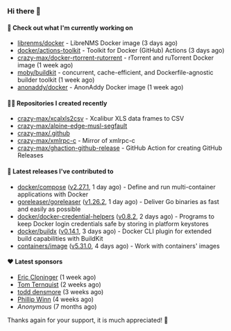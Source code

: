 ### Hi there 👋

#### 👷 Check out what I'm currently working on

- [librenms/docker](https://github.com/librenms/docker) - LibreNMS Docker image (3 days ago)
- [docker/actions-toolkit](https://github.com/docker/actions-toolkit) - Toolkit for Docker (GitHub) Actions (3 days ago)
- [crazy-max/docker-rtorrent-rutorrent](https://github.com/crazy-max/docker-rtorrent-rutorrent) - rTorrent and ruTorrent Docker image (1 week ago)
- [moby/buildkit](https://github.com/moby/buildkit) - concurrent, cache-efficient, and Dockerfile-agnostic builder toolkit (1 week ago)
- [anonaddy/docker](https://github.com/anonaddy/docker) - AnonAddy Docker image (1 week ago)

#### 👨‍💻 Repositories I created recently

- [crazy-max/xcalxls2csv](https://github.com/crazy-max/xcalxls2csv) - Xcalibur XLS data frames to CSV
- [crazy-max/alpine-edge-musl-segfault](https://github.com/crazy-max/alpine-edge-musl-segfault)
- [crazy-max/.github](https://github.com/crazy-max/.github)
- [crazy-max/xmlrpc-c](https://github.com/crazy-max/xmlrpc-c) - Mirror of xmlrpc-c
- [crazy-max/ghaction-github-release](https://github.com/crazy-max/ghaction-github-release) - GitHub Action for creating GitHub Releases

#### 🚀 Latest releases I've contributed to

- [docker/compose](https://github.com/docker/compose) ([v2.27.1](https://github.com/docker/compose/releases/tag/v2.27.1), 1 day ago) - Define and run multi-container applications with Docker
- [goreleaser/goreleaser](https://github.com/goreleaser/goreleaser) ([v1.26.2](https://github.com/goreleaser/goreleaser/releases/tag/v1.26.2), 1 day ago) - Deliver Go binaries as fast and easily as possible
- [docker/docker-credential-helpers](https://github.com/docker/docker-credential-helpers) ([v0.8.2](https://github.com/docker/docker-credential-helpers/releases/tag/v0.8.2), 2 days ago) - Programs to keep Docker login credentials safe by storing in platform keystores
- [docker/buildx](https://github.com/docker/buildx) ([v0.14.1](https://github.com/docker/buildx/releases/tag/v0.14.1), 3 days ago) - Docker CLI plugin for extended build capabilities with BuildKit
- [containers/image](https://github.com/containers/image) ([v5.31.0](https://github.com/containers/image/releases/tag/v5.31.0), 4 days ago) - Work with containers&#39; images

#### ❤️ Latest sponsors
- [Eric Cloninger](https://github.com/ehcloninger) (1 week ago)
- [Tom Ternquist](https://github.com/tternquist) (2 weeks ago)
- [todd densmore](https://github.com/tdensmore) (3 weeks ago)
- [Phillip Winn](https://github.com/pwinnski) (4 weeks ago)
- _Anonymous_ (7 months ago)

Thanks again for your support, it is much appreciated! 🙏
